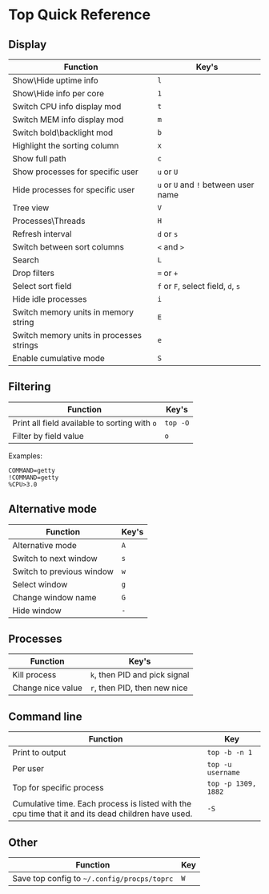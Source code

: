 # Top Quick Reference

## Display

|Function|Key's|
|-|-|
| Show\Hide uptime info | `l` |
| Show\Hide info per core | `1` |
| Switch CPU info display mod | `t` |
| Switch MEM info display mod | `m` |
| Switch bold\backlight mod | `b` |
| Highlight the sorting column | `x` |
| Show full path | `c` |
| Show processes for specific user | `u` or `U` |
| Hide processes for specific user | `u` or `U` and `!` between user name |
| Tree view | `V` |
| Processes\Threads | `H` |
| Refresh interval | `d` or `s` |
| Switch between sort columns | `<` and `>` |
| Search | `L` |
| Drop filters | `=` or `+` |
| Select sort field | `f` or `F`, select field, `d`, `s` |
| Hide idle processes | `i` |
| Switch memory units in memory string | `E` |
| Switch memory units in processes strings | `e` |
| Enable cumulative mode | `S` |

## Filtering

|Function|Key's|
|-|-|
| Print all field available to sorting with `o` | `top -O` |
| Filter by field value |`o`|

Examples:
```
COMMAND=getty
!COMMAND=getty
%CPU>3.0
```

## Alternative mode

|Function|Key's|
|-|-|
| Alternative mode | `A` |
| Switch to next window | `s` |
| Switch to previous window | `w` |
| Select window | `g` |
| Change window name | `G` |
| Hide window | `-` |

## Processes

|Function|Key's|
|-|-|
| Kill process | `k`, then PID and pick signal |
| Change nice value | `r`, then PID, then new nice |

## Command line

|Function|Key|
|-|-|
| Print to output | `top -b -n 1` |
| Per user | `top -u username` |
| Top for specific process | `top -p 1309, 1882` |
| Cumulative time. Each process is listed with the cpu time that it and its dead children have used.| `-S` |

## Other

|Function|Key|
|-|-|
| Save top config to `~/.config/procps/toprc` | `W` |
